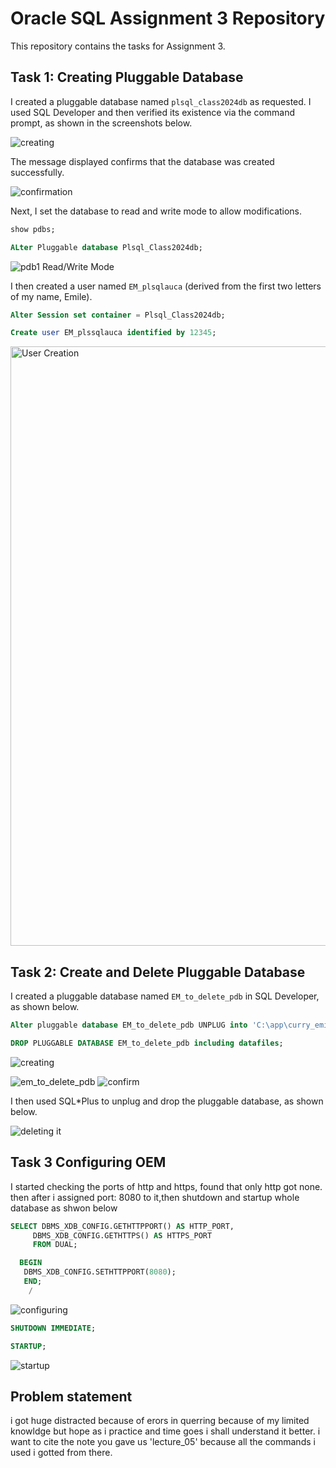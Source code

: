 # Oracle SQL Assignment 3 Repository

This repository contains the tasks for Assignment 3.

## Task 1: Creating Pluggable Database

I created a pluggable database named `plsql_class2024db` as requested. I used SQL Developer and then verified its existence via the command prompt, as shown in the screenshots below.

![creating](https://github.com/user-attachments/assets/f9996e37-3607-4754-a4b9-15ad029d665f)



The message displayed confirms that the database was created successfully.

![confirmation](https://github.com/user-attachments/assets/c9853523-23c6-4a1e-81a8-32a2197b1213)


Next, I set the database to read and write mode to allow modifications.
```sql
show pdbs;

ALter Pluggable database Plsql_Class2024db;
```

![pdb1](https://github.com/user-attachments/assets/e86ad2dc-0ad3-462d-98f0-4936113decd2)
Read/Write Mode

I then created a user named `EM_plsqlauca` (derived from the first two letters of my name, Emile).
```sql
Alter Session set container = Plsql_Class2024db;

Create user EM_plssqlauca identified by 12345;
```
<img width="959" alt="User Creation" src="https://github.com/user-attachments/assets/6f557e0e-d18c-4667-92e1-1a8720ecac6c">

## Task 2: Create and Delete Pluggable Database

I created a pluggable database named `EM_to_delete_pdb` in SQL Developer, as shown below.
```sql
Alter pluggable database EM_to_delete_pdb UNPLUG into 'C:\app\curry_emile\product\21c\admin\xe\dpdump\EM_to_delete_pdb.xml';

DROP PLUGGABLE DATABASE EM_to_delete_pdb including datafiles;
```

![creating](https://github.com/user-attachments/assets/976ca91d-dd24-40db-be3d-489e6dc0e093)

![em_to_delete_pdb](https://github.com/user-attachments/assets/27e289b1-812e-4afe-9a88-d48bae950306)
![confirm](https://github.com/user-attachments/assets/42eb097c-d6f3-4d40-95d5-629fdfa14394)


I then used SQL*Plus to unplug and drop the pluggable database, as shown below.

![deleting it](https://github.com/user-attachments/assets/52b6794d-3921-4d28-bdd0-7c1259445e01)


## Task 3 Configuring OEM

I started checking the ports of http and https, found that only http got none. then after i assigned port: 8080 to it,then shutdown and startup whole database as shwon below

```sql
SELECT DBMS_XDB_CONFIG.GETHTTPPORT() AS HTTP_PORT,
     DBMS_XDB_CONFIG.GETHTTPS() AS HTTPS_PORT
     FROM DUAL;

  BEGIN 
   DBMS_XDB_CONFIG.SETHTTPPORT(8080);
   END;
    /
```
![configuring](https://github.com/user-attachments/assets/71fad5a9-fc3c-4b00-8bc7-273839fc6019)
```sql
SHUTDOWN IMMEDIATE;

STARTUP;
```
![startup](https://github.com/user-attachments/assets/175d0d93-2f03-48d3-ac83-a85c75c67b58)

## Problem statement
i got huge distracted because of erors in querring because of my limited knowldge but hope as i practice and time goes i shall understand it better.
i want to cite the note you gave us 'lecture_05' because all the commands i used i gotted from there.



